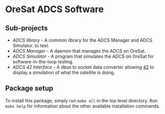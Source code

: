 # OreSat ADCS Software
## Sub-projects
- *ADCS library* - A common library for the ADCS Manager and ADCS Simulator.
to test.
- *ADCS Manager* - A daemon that manages the ADCS on OreSat.
- *ADCS Simulator* - A program that simulates the ADCS on OreSat for
software-in-the-loop testing.
- *ADCS 42 Interface* - A dbus to socket data converter allowing [42] to
display a simulation of what the satellite is doing.

## Package setup
To install this package, simply run `make all` in the top level directory. Run
`make help` for information about the other available installation commands.

[42]:https://github.com/ericstoneking/42
